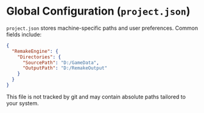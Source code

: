 # Global Configuration (`project.json`)

`project.json` stores machine-specific paths and user preferences. Common fields include:

```json
{
  "RemakeEngine": {
    "Directories": {
      "SourcePath": "D:/GameData",
      "OutputPath": "D:/RemakeOutput"
    }
  }
}
```
This file is not tracked by git and may contain absolute paths tailored to your system.
